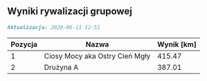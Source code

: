 ## Wyniki rywalizacji grupowej

```markdown
Aktualizacja: 2020-06-11 12:51
```

Pozycja | Nazwa | Wynik [km] |
------------ | -------------  | -------------
 1 |Ciosy Mocy aka Ostry Cień Mgły | 415.47 
 2 |Drużyna A | 387.01